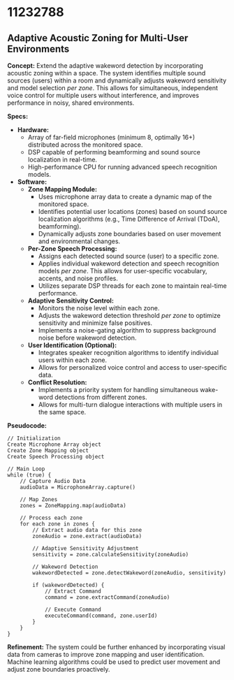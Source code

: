 # 11232788

## Adaptive Acoustic Zoning for Multi-User Environments

**Concept:** Extend the adaptive wakeword detection by incorporating acoustic zoning within a space. The system identifies multiple sound sources (users) within a room and dynamically adjusts wakeword sensitivity and model selection *per zone*. This allows for simultaneous, independent voice control for multiple users without interference, and improves performance in noisy, shared environments.

**Specs:**

*   **Hardware:**
    *   Array of far-field microphones (minimum 8, optimally 16+) distributed across the monitored space.
    *   DSP capable of performing beamforming and sound source localization in real-time.
    *   High-performance CPU for running advanced speech recognition models.
*   **Software:**
    *   **Zone Mapping Module:**
        *   Uses microphone array data to create a dynamic map of the monitored space.
        *   Identifies potential user locations (zones) based on sound source localization algorithms (e.g., Time Difference of Arrival (TDoA), beamforming).
        *   Dynamically adjusts zone boundaries based on user movement and environmental changes.
    *   **Per-Zone Speech Processing:**
        *   Assigns each detected sound source (user) to a specific zone.
        *   Applies individual wakeword detection and speech recognition models *per zone*.  This allows for user-specific vocabulary, accents, and noise profiles.
        *   Utilizes separate DSP threads for each zone to maintain real-time performance.
    *   **Adaptive Sensitivity Control:**
        *   Monitors the noise level within each zone.
        *   Adjusts the wakeword detection threshold *per zone* to optimize sensitivity and minimize false positives.
        *   Implements a noise-gating algorithm to suppress background noise before wakeword detection.
    *   **User Identification (Optional):**
        *   Integrates speaker recognition algorithms to identify individual users within each zone.
        *   Allows for personalized voice control and access to user-specific data.
    *   **Conflict Resolution:**
        *   Implements a priority system for handling simultaneous wake-word detections from different zones.
        *   Allows for multi-turn dialogue interactions with multiple users in the same space.

**Pseudocode:**

```
// Initialization
Create Microphone Array object
Create Zone Mapping object
Create Speech Processing object

// Main Loop
while (true) {
    // Capture Audio Data
    audioData = MicrophoneArray.capture()

    // Map Zones
    zones = ZoneMapping.map(audioData)

    // Process each zone
    for each zone in zones {
        // Extract audio data for this zone
        zoneAudio = zone.extract(audioData)

        // Adaptive Sensitivity Adjustment
        sensitivity = zone.calculateSensitivity(zoneAudio)

        // Wakeword Detection
        wakewordDetected = zone.detectWakeword(zoneAudio, sensitivity)

        if (wakewordDetected) {
            // Extract Command
            command = zone.extractCommand(zoneAudio)

            // Execute Command
            executeCommand(command, zone.userId)
        }
    }
}
```

**Refinement:** The system could be further enhanced by incorporating visual data from cameras to improve zone mapping and user identification. Machine learning algorithms could be used to predict user movement and adjust zone boundaries proactively.